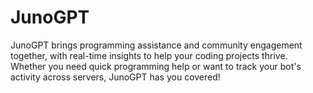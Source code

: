 # JunoGPT
JunoGPT brings programming assistance and community engagement together, with real-time insights to help your coding projects thrive. Whether you need quick programming help or want to track your bot's activity across servers, JunoGPT has you covered!
